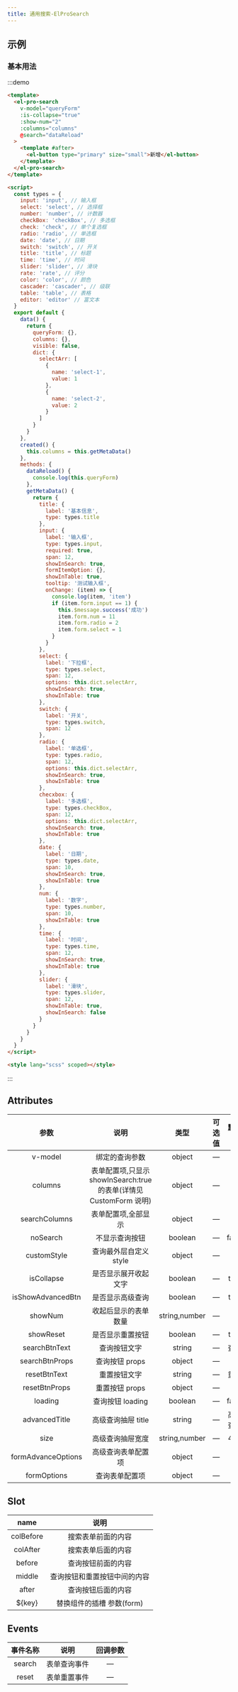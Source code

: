 ```yaml
---
title: 通用搜索-ElProSearch
---
```


## 示例

### 基本用法

:::demo

```html
<template>
  <el-pro-search
    v-model="queryForm"
    :is-collapse="true"
    :show-num="2"
    :columns="columns"
    @search="dataReload"
  >
    <template #after>
      <el-button type="primary" size="small">新增</el-button>
    </template>
  </el-pro-search>
</template>

<script>
  const types = {
    input: 'input', // 输入框
    select: 'select', // 选择框
    number: 'number', // 计数器
    checkBox: 'checkBox', // 多选框
    check: 'check', // 单个复选框
    radio: 'radio', // 单选框
    date: 'date', // 日期
    switch: 'switch', // 开关
    title: 'title', // 标题
    time: 'time', // 时间
    slider: 'slider', // 滑块
    rate: 'rate', // 评分
    color: 'color', // 颜色
    cascader: 'cascader', // 级联
    table: 'table', // 表格
    editor: 'editor' // 富文本
  }
  export default {
    data() {
      return {
        queryForm: {},
        columns: {},
        visible: false,
        dict: {
          selectArr: [
            {
              name: 'select-1',
              value: 1
            },
            {
              name: 'select-2',
              value: 2
            }
          ]
        }
      }
    },
    created() {
      this.columns = this.getMetaData()
    },
    methods: {
      dataReload() {
        console.log(this.queryForm)
      },
      getMetaData() {
        return {
          title: {
            label: '基本信息',
            type: types.title
          },
          input: {
            label: '输入框',
            type: types.input,
            required: true,
            span: 12,
            showInSearch: true,
            formItemOption: {},
            showInTable: true,
            tooltip: '测试输入框',
            onChange: (item) => {
              console.log(item, 'item')
              if (item.form.input == 1) {
                this.$message.success('成功')
                item.form.num = 11
                item.form.radio = 2
                item.form.select = 1
              }
            }
          },
          select: {
            label: '下拉框',
            type: types.select,
            span: 12,
            options: this.dict.selectArr,
            showInSearch: true,
            showInTable: true
          },
          switch: {
            label: '开关',
            type: types.switch,
            span: 12
          },
          radio: {
            label: '单选框',
            type: types.radio,
            span: 12,
            options: this.dict.selectArr,
            showInSearch: true,
            showInTable: true
          },
          checxbox: {
            label: '多选框',
            type: types.checkBox,
            span: 12,
            options: this.dict.selectArr,
            showInSearch: true,
            showInTable: true
          },
          date: {
            label: '日期',
            type: types.date,
            span: 10,
            showInSearch: true,
            showInTable: true
          },
          num: {
            label: '数字',
            type: types.number,
            span: 10,
            showInTable: true
          },
          time: {
            label: '时间',
            type: types.time,
            span: 12,
            showInSearch: true,
            showInTable: true
          },
          slider: {
            label: '滑块',
            type: types.slider,
            span: 12,
            showInTable: true,
            showInSearch: false
          }
        }
      }
    }
  }
</script>

<style lang="scss" scoped></style>
```

:::

## Attributes

| 参数 | 说明 | 类型 | 可选值 | 默认值 |
| :-: | :-: | :-: | :-: | :-: |
| v-model | 绑定的查询参数 | object | — | {} |
| columns | 表单配置项,只显示 showInSearch:true 的表单(详情见 CustomForm 说明) | object | — | {} |
| searchColumns | 表单配置项,全部显示 | object | — | {} |
| noSearch | 不显示查询按钮 | boolean | — | false |
| customStyle | 查询最外层自定义 style | object | — | {} |
| isCollapse | 是否显示展开收起文字 | boolean | — | true |
| isShowAdvancedBtn | 是否显示高级查询 | boolean | — | true |
| showNum | 收起后显示的表单数量 | string,number | — | 2 |
| showReset | 是否显示重置按钮 | boolean | — | true |
| searchBtnText | 查询按钮文字 | string | — | 查询 |
| searchBtnProps | 查询按钮 props | object | — | {} |
| resetBtnText | 重置按钮文字 | string | — | 重置 |
| resetBtnProps | 重置按钮 props | object | — | {} |
| loading | 查询按钮 loading | boolean | — | false |
| advancedTitle | 高级查询抽屉 title | string | — | 高级查询 |
| size | 高级查询抽屉宽度 | string,number | — | 450 |
| formAdvanceOptions | 高级查询表单配置项 | object | — | {} |
| formOptions | 查询表单配置项 | object | — | {} |

## Slot

|   name    |             说明             |
| :-------: | :--------------------------: |
| colBefore |      搜索表单前面的内容      |
| colAfter  |      搜索表单后面的内容      |
|  before   |      查询按钮前面的内容      |
|  middle   | 查询按钮和重置按钮中间的内容 |
|   after   |      查询按钮后面的内容      |
|  \${key}  |  替换组件的插槽 参数(form)   |

## Events

| 事件名称 |     说明     | 回调参数 |
| :------: | :----------: | :------: |
|  search  | 表单查询事件 |    —     |
|  reset   | 表单重置事件 |    —     |
